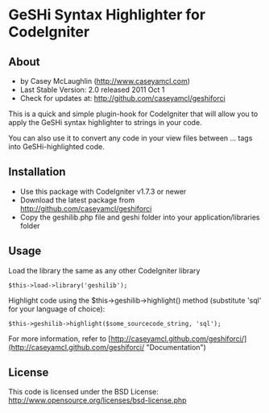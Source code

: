 GeSHi Syntax Highlighter for CodeIgniter
========================================

About
-----

* by Casey McLaughlin  (http://www.caseyamcl.com)
* Last Stable Version: 2.0 released 2011 Oct 1
* Check for updates at: http://github.com/caseyamcl/geshiforci

This is a quick and simple plugin-hook for CodeIgniter that will allow you to apply the GeSHi syntax highlighter to strings in your code.

You can also use it to convert any code in your view files between <sourcecode>...</sourcecode> tags into GeSHi-highlighted code.


Installation
------------

* Use this package with CodeIgniter v1.7.3 or newer
* Download the latest package from http://github.com/caseyamcl/geshiforci
* Copy the geshilib.php file and geshi folder into your application/libraries folder
 
Usage
-----

Load the library the same as any other CodeIgniter library

    $this->load->library('geshilib');

Highlight code using the $this->geshilib->highlight() method (substitute 'sql' for your language of choice):

    $this->geshilib->highlight($some_sourcecode_string, 'sql');

For more information, refer to [http://caseyamcl.github.com/geshiforci/](http://caseyamcl.github.com/geshiforci/ "Documentation")

License
-------
 
This code is licensed under the BSD License:
http://www.opensource.org/licenses/bsd-license.php
